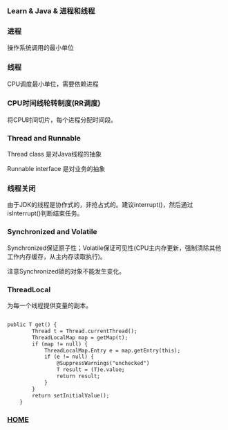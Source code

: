### Learn & Java & 进程和线程

### 进程

操作系统调用的最小单位

### 线程

CPU调度最小单位，需要依赖进程

### CPU时间线轮转制度(RR调度)

将CPU时间切片，每个进程分配时间段。

### Thread and Runnable

Thread class 是对Java线程的抽象

Runnable interface 是对业务的抽象

### 线程关闭

由于JDK的线程是协作式的，非抢占式的。建议interrupt()，然后通过isInterrupt()判断结束任务。

### Synchronized and Volatile

Synchronized保证原子性；Volatile保证可见性(CPU主内存更新，强制清除其他工作内存缓存，从主内存读取执行)。

注意Synchronized锁的对象不能发生变化。

### ThreadLocal

为每一个线程提供变量的副本。

```MarkDown

public T get() {
        Thread t = Thread.currentThread();
        ThreadLocalMap map = getMap(t);
        if (map != null) {
            ThreadLocalMap.Entry e = map.getEntry(this);
            if (e != null) {
                @SuppressWarnings("unchecked")
                T result = (T)e.value;
                return result;
            }
        }
        return setInitialValue();
    }

```

### [HOME](https://daixuenan.github.io/)